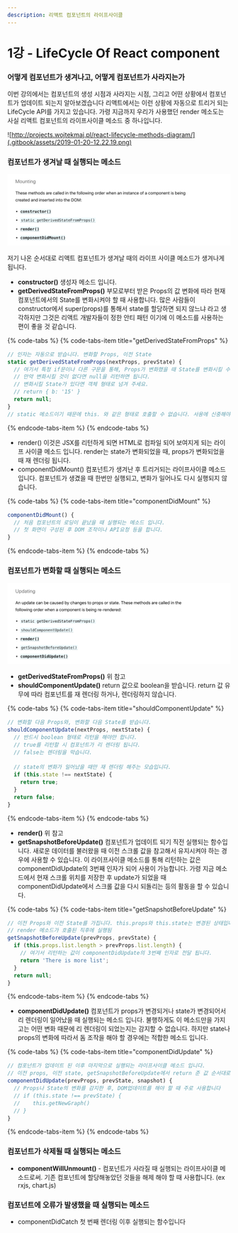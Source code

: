 ```yaml
---
description: 리액트 컴포넌트의 라이프사이클
---
```


# 1강 - LifeCycle Of React component

### 어떻게 컴포넌트가 생겨나고, 어떻게 컴포넌트가 사라지는가

이번 강의에서는 컴포넌트의 생성 시점과 사라지는 시점, 그리고 어떤 상황에서 컴포넌트가 업데이트 되는지 알아보겠습니다 리액트에서는 이런 상황에 자동으로 트리거 되는 LifeCycle API를 가지고 있습니다. 가령 지금까지 우리가 사용했던 render 메소도는 사실 리액트 컴포넌트의 라이프사이클 메소드 중 하나입니다.

![http://projects.wojtekmaj.pl/react-lifecycle-methods-diagram/](.gitbook/assets/2019-01-20-12.22.19.png)

### 컴포넌트가 생겨날 때 실행되는 메소드

![https://reactjs.org/docs/react-component.html &#xC5D0;&#xC11C;&#xB3C4; &#xBCFC; &#xC218; &#xC788;&#xC2B5;&#xB2C8;&#xB2E4;.](.gitbook/assets/2019-01-19-5.09.37.png)

저기 나온 순서대로 리액트 컴포넌트가 생겨날 때의 라이프 사이클 메소드가 생겨나게 됩니다.

* **constructor\(\)** 생성자 메소드 입니다. 
* **getDerivedStateFromProps\(\)** 부모로부터 받은 Props의 값 변화에 따라 현재 컴포넌트에서의 State를 변화시켜야 할 때 사용합니다. 많은 사람들이 constructor에서 super\(props\)를 통해서 state를 할당하면 되지 않느냐 라고 생각하지만 그것은 리액트 개발자들이 정한 안티 패턴 이기에 이 메소드를 사용하는 편이 좋을 것 같습니다.

{% code-tabs %}
{% code-tabs-item title="getDerivedStateFromProps" %}
```javascript
// 인자는 자동으로 받습니다. 변화할 Props, 이전 State
static getDerivedStateFromProps(nextProps, prevState) {
  // 여기서 특정 if문이나 다른 구문을 통해, Props가 변화했을 때 State를 변화시킬 수 있습니다.
  // 만약 변화시킬 것이 없다면 null을 리턴하면 됩니다.
  // 변화시킬 State가 있다면 객체 형태로 넘겨 주세요.
  // return { b: '15' }
  return null;
}
// static 메소드이기 때문에 this. 와 같은 형태로 호출할 수 없습니다. 사용에 신중해야 합니다.
```
{% endcode-tabs-item %}
{% endcode-tabs %}

* render\(\) 이것은 JSX를 리턴하게 되면 HTML로 컴파일 되어 보여지게 되는 라이프 사이클 메소드 입니다. render는 state가 변화되었을 때, props가 변화되었을 때 재 렌더링 됩니다.
* componentDidMount\(\) 컴포넌트가 생겨난 후 트리거되는 라이프사이클 메소드입니다. 컴포넌트가 생겼을 때 한번만 실행되고, 변화가 일어나도 다시 실행되지 않습니다.

{% code-tabs %}
{% code-tabs-item title="componentDidMount" %}
```javascript
componentDidMount() {
  // 처음 컴포넌트의 로딩이 끝났을 때 실행되는 메소드 입니다.
  // 첫 화면이 구성된 후 DOM 조작이나 API요청 등을 합니다.
}
```
{% endcode-tabs-item %}
{% endcode-tabs %}

### 컴포넌트가 변화할 때 실행되는 메소드

![https://reactjs.org/docs/react-component.html &#xC5D0;&#xC11C;&#xB3C4; &#xBCFC; &#xC218; &#xC788;&#xC2B5;&#xB2C8;&#xB2E4;.](.gitbook/assets/2019-01-19-5.38.47.png)



* **getDerivedStateFromProps\(\)** 위 참고
* **shouldComponentUpdate\(\)** return 값으로 boolean을 받습니다. return 값 유무에 따라 컴포넌트를 재 렌더링 하거나, 렌더링하지 않습니다.

{% code-tabs %}
{% code-tabs-item title="shouldComponentUpdate" %}
```javascript
// 변화할 다음 Props와, 변화할 다음 State를 받습니다.
shouldComponentUpdate(nextProps, nextState) {
  // 반드시 boolean 형태로 리턴을 해야만 합니다.
  // true를 리턴할 시 컴포넌트가 리 렌더링 됩니다.
  // false는 렌더링을 막습니다.

  // state의 변화가 일어났을 때만 재 렌더링 해주는 모습입니다.
  if (this.state !== nextState) {
    return true;
  }
  return false;
}
```
{% endcode-tabs-item %}
{% endcode-tabs %}

* **render\(\)** 위 참고
* **getSnapshotBeforeUpdate\(\)** 컴포넌트가 업데이트 되기 직전 실행되는 함수입니다. 새로운 데이터를 불러왔을 때 이전 스크롤 값을 참고해서 유지시켜야 하는 경우에 사용할 수 있습니다. 이 라이프사이클 메소드를 통해 리턴하는 값은 componentDidUpdate의 3번째 인자가 되어 사용이 가능합니다. 가령 지금 메소드에서 현재 스크롤 위치를 저장한 후 update가 되었을 때 componentDidUpdate에서 스크롤 값을 다시 되돌리는 등의 활동을 할 수 있습니다.

{% code-tabs %}
{% code-tabs-item title="getSnapshotBeforeUpdate" %}
```javascript
// 이전 Props와 이전 State를 가집니다. this.props와 this.state는 변경된 상태입니다.
// render 메소드가 호출된 직후에 실행됨
getSnapshotBeforeUpdate(prevProps, prevState) {
  if (this.props.list.length > prevProps.list.length) {
    // 여기서 리턴하는 값이 componentDidUpdate의 3번째 인자로 전달 됩니다.
    return 'There is more list';
  }
  return null;
}
```
{% endcode-tabs-item %}
{% endcode-tabs %}

* **componentDidUpdate\(\)** 컴포넌트가 props가 변경되거나 state가 변경되어서 리 렌더링이 일어났을 때 실행되는 메소드 입니다. 불행하게도 이 메소드만을 가지고는 어떤 변화 때문에 리 렌더링이 되었는지는 감지할 수 없습니다. 하지만 state나 props의 변화에 따라서 돔 조작을 해야 할 경우에는 적합한 메소드 입니다.

{% code-tabs %}
{% code-tabs-item title="componentDidUpdate" %}
```javascript
// 컴포넌트가 업데이트 된 이후 마지막으로 실행되는 라이프사이클 메소드 입니다.
// 이전 props, 이전 state, getSnapshotBeforeUpdate에서 return 준 값 순서대로 인자가 들어옵니다.
componentDidUpdate(prevProps, prevState, snapshot) {
  // Props나 State의 변화를 감지한 후, DOM업데이트를 해야 할 때 주로 사용합니다
  // if (this.state !== prevState) {
  //    this.getNewGraph()
  // }
}
```
{% endcode-tabs-item %}
{% endcode-tabs %}

### 컴포넌트가 삭제될 때 실행되는 메소드

* **componentWillUnmount\(\)** - 컴포넌트가 사라질 때 실행되는 라이프사이클 메소드로써. 기존 컴포넌트에 할당해놓았던 것들을 해제 해야 할 때 사용합니다. \(ex rxjs, chart.js\)

### 컴포넌트에 오류가 발생했을 때 실행되는 메소드

* componentDidCatch 첫 번째 렌더링 이후 실행되는 함수입니다



